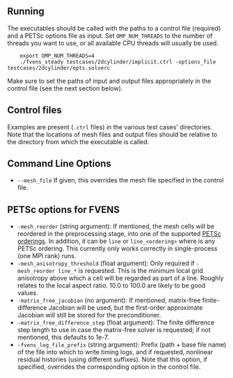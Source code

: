 Running
-------
The executables should be called with the paths to a control file (required) and a PETSc options file as input. Set `OMP_NUM_THREADS` to the number of threads you want to use, or all available CPU threads will usually be used.

		export OMP_NUM_THREADS=4
		./fvens_steady testcases/2dcylinder/implicit.ctrl -options_file testcases/2dcylinder/opts.solverc

Make sure to set the paths of input and output files appropriately in the control file (see the next section below).

Control files
-------------
Examples are present (`.ctrl` files) in the various test cases' directories. Note that the locations of mesh files and output files should be relative to the directory from which the executable is called.

Command Line Options
--------------------
* `--mesh_file` <string> If given, this overrides the mesh file specified in the control file.

PETSc options for FVENS
-----------------------
* `-mesh_reorder` (string argument): If mentioned, the mesh cells will be reordered in the preprocessing stage, into one of the supported [PETSc orderings](http://www.mcs.anl.gov/petsc/petsc-current/docs/manualpages/Mat/MatOrderingType.html). In addition, it can be `line` or `line_<ordering>` where <ordering> is any PETSc ordering. This currently only works correctly in single-process (one MPI rank) runs.
* `-mesh_anisotropy_threshold` (float argument): Only required if `-mesh_reorder line_*` is requested. This is the minimum local grid anisotropy above which a cell will be regarded as part of a line. Roughly relates to the local aspect ratio. 10.0 to 100.0 are likely to be good values.
* `-matrix_free_jacobian` (no argument): If mentioned, matrix-free finite-difference Jacobian will be used, but the first-order approximate Jacobian will still be stored for the preconditioner.
* `-matrix_free_difference_step` (float argument): The finite difference step length to use in case the matrix-free solver is requested; if not mentioned, this defaults to 1e-7.
* `-fvens_log_file_prefix` (string argument): Prefix (path + base file name) of the file into which to write timing logs, and if requested, nonlinear residual histories (using different suffixes). Note that this option, if specified, overrides the corresponding option in the control file.
